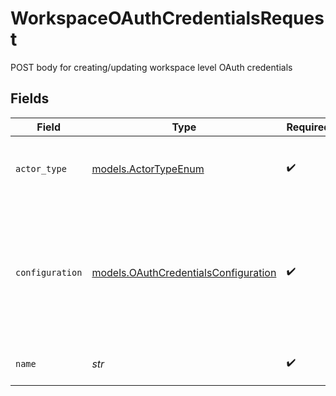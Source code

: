 # WorkspaceOAuthCredentialsRequest

POST body for creating/updating workspace level OAuth credentials


## Fields

| Field                                                                                                   | Type                                                                                                    | Required                                                                                                | Description                                                                                             | Example                                                                                                 |
| ------------------------------------------------------------------------------------------------------- | ------------------------------------------------------------------------------------------------------- | ------------------------------------------------------------------------------------------------------- | ------------------------------------------------------------------------------------------------------- | ------------------------------------------------------------------------------------------------------- |
| `actor_type`                                                                                            | [models.ActorTypeEnum](../models/actortypeenum.md)                                                      | :heavy_check_mark:                                                                                      | Whether you're setting this override for a source or destination                                        |                                                                                                         |
| `configuration`                                                                                         | [models.OAuthCredentialsConfiguration](../models/oauthcredentialsconfiguration.md)                      | :heavy_check_mark:                                                                                      | The configuration for this source/destination based on the OAuth section of the relevant specification. | {<br/>"credentials": {<br/>"client_id": "871d9b60-11d1-44cb-8c92-c246d53bf87e",<br/>"client_secret": "shhhhhh"<br/>}<br/>} |
| `name`                                                                                                  | *str*                                                                                                   | :heavy_check_mark:                                                                                      | The name of the source i.e. google-ads                                                                  |                                                                                                         |